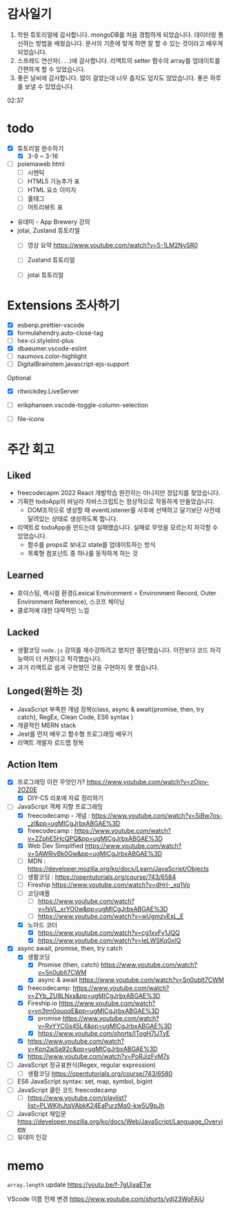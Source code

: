 # 감사일기

1. 학원 튜토리얼에 감사합니다. mongoDB를 처음 경험하게 되었습니다. 데이터랑 통신하는 방법을 배웠습니다. 문서의 기준에 맞게 하면 잘 할 수 있는 것이라고 배우게 되었습니다.
2. 스프레드 연산자(`...`)에 감사합니다. 리액트의 setter 함수의 array를 업데이트를 간편하게 할 수 있었습니다.
3. 좋은 날씨에 감사합니다. 많이 걸었는데 너무 춥지도 덥지도 않았습니다. 좋은 하루를 보낼 수 있었습니다.

02:37

# todo

- [x] 튜토리얼 완수하기
    - [x] 3-9 ~ 3-16
- [ ] poiemaweb html
    - [ ] 시멘틱
    - [ ] HTML5 기능추가 표
    - [ ] HTML 요소 이미지
    - [ ] 홀태그
    - [ ] 어트리뷰트 표
- 유데미 - App Brewery 강의
- jotai, Zustand 튜토리얼
    - [ ] 영상 요약 https://www.youtube.com/watch?v=5-1LM2NySR0
    - [ ] Zustand 튜토리얼
    - [ ] jotai 튜토리얼


# Extensions 조사하기

- [x] esbenp.prettier-vscode
- [x] formulahendry.auto-close-tag
- [ ] hex-ci.stylelint-plus
- [x] dbaeumer.vscode-eslint
- [ ] naumovs.color-highlight
- [ ] DigitalBrainstem.javascript-ejs-support

Optional

- [x] ritwickdey.LiveServer
- [ ] erikphansen.vscode-toggle-column-selection
- [ ] file-icons


# 주간 회고

## Liked
- freecodecapm 2022 React 개발학습 완전히는 아니지만 정답지를 찾았습니다.
- 기획한 todoApp의 바닐라 자바스크립트는 정상적으로 작동하게 만들었습니다.
    - DOM조작으로 생성할 때 eventListener를 사후에 선택하고 달기보단 사전에 달려있는 상태로 생성하도록 합니다.
- 리액트로 todoApp을 만드는데 실패했습니다. 실패로 무엇을 모르는지 자각할 수 있었습니다.
    - 함수를 props로 보내고 state를 업데이트하는 방식
    - 목록형 컴포넌트 중 하나를 동작하게 하는 것

## Learned
- 호이스팅, 렉시컬 환경(Lexical Environment = Environment Record, Outer Environment Reference), 스코프 체이닝
- 클로저에 대한 대략적인 느낌

## Lacked
- 생활코딩 `node.js` 강의를 재수강하려고 했지만 중단했습니다. 이전보다 코드 자각 능력이 더 커졌다고 착각했습니다.
- 과거 리액트로 쉽게 구현했던 것을 구현하지 못 했습니다.

## Longed(원하는 것)
- JavaScript 부족한 개념 정복(class, async & await{promise, then, try catch}, RegEx, Clean Code, ES6 syntax )
- 개괄적인 MERN stack
- Jest를 먼저 배우고 함수형 프로그래밍 배우기
- 리액트 개발자 로드맵 정복

## Action Item
- [x] 프로그래밍 이란 무엇인가? https://www.youtube.com/watch?v=zOjov-2OZ0E
    - [x] DIY-CS 리포에 자료 정리하기
- [ ] JavaScript 객체 지향 프로그래밍
    - [x] freecodecamp - 개념 : https://www.youtube.com/watch?v=SiBw7os-_zI&pp=ugMICgJrbxABGAE%3D
    - [x] freecodecamp : https://www.youtube.com/watch?v=2ZphE5HcQPQ&pp=ugMICgJrbxABGAE%3D
    - [x] Web Dev Simplified https://www.youtube.com/watch?v=5AWRivBk0Gw&pp=ugMICgJrbxABGAE%3D
    - [ ] MDN : https://developer.mozilla.org/ko/docs/Learn/JavaScript/Objects
    - [ ] 생활코딩 : https://opentutorials.org/course/743/6584
    - [ ] Fireship https://www.youtube.com/watch?v=dHrI-_xq1Vo
    - [ ] 코딩애플 
        - [ ] https://www.youtube.com/watch?v=fsVL_xrYO0w&pp=ugMICgJrbxABGAE%3D
        - [ ] https://www.youtube.com/watch?v=wUgmzvExL_E
    - [x] 노마드 코더
        - [x] https://www.youtube.com/watch?v=cg1xvFy1JQQ
        - [x] https://www.youtube.com/watch?v=IeLWSKq0xIQ
- [x] async await, promise, then, try catch
    - [x] 생활코딩
        - [x] Promise (then, catch) https://www.youtube.com/watch?v=Sn0ublt7CWM
        - [x] async & await https://www.youtube.com/watch?v=Sn0ublt7CWM
    - [x] freecodecamp: https://www.youtube.com/watch?v=ZYb_ZU8LNxs&pp=ugMICgJrbxABGAE%3D
    - [x] Fireship.io https://www.youtube.com/watch?v=vn3tm0quoqE&pp=ugMICgJrbxABGAE%3D
        - [x] promise https://www.youtube.com/watch?v=RvYYCGs45L4&pp=ugMICgJrbxABGAE%3D
        - [x] https://www.youtube.com/shorts/ITogH7lJTyE
    - [x] https://www.youtube.com/watch?v=Kpn2ajSa92c&pp=ugMICgJrbxABGAE%3D
    - [x] https://www.youtube.com/watch?v=PoRJizFvM7s
- [ ] JavaScript 정규표현식(Regex, regular expression)
    - [ ] 생활코딩 https://opentutorials.org/course/743/6580
- [ ] ES6 JavaScript syntax: set, map, symbol, bigint
- [ ] JavaScript 클린 코드 freecodecamp
    - [ ] https://www.youtube.com/playlist?list=PLWKjhJtqVAbkK24EaPurzMq0-kw5U9pJh
- [ ] JavaScript 재입문 https://developer.mozilla.org/ko/docs/Web/JavaScript/Language_Overview
- [ ] 유데미 인강

# memo

`array.length` update
https://youtu.be/f-7gUixaETw

VScode 이름 전체 변경
https://www.youtube.com/shorts/ydj23WqFAjU
